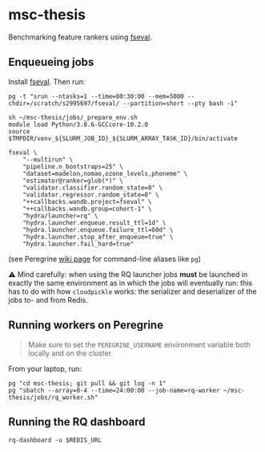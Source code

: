 # msc-thesis
Benchmarking feature rankers using [fseval](https://github.com/dunnkers/fseval).

## Enqueueing jobs
Install [fseval](https://github.com/dunnkers/fseval). Then run:

```shell
pg -t "srun --ntasks=1 --time=00:30:00 --mem=5000 --chdir=/scratch/s2995697/fseval/ --partition=short --pty bash -i"

sh ~/msc-thesis/jobs/_prepare_env.sh
module load Python/3.8.6-GCCcore-10.2.0
source $TMPDIR/venv_${SLURM_JOB_ID}_${SLURM_ARRAY_TASK_ID}/bin/activate

fseval \
    "--multirun" \
    "pipeline.n_bootstraps=25" \
    "dataset=madelon,nomao,ozone_levels,phoneme" \
    "estimator@ranker=glob(*)" \
    "validator.classifier.random_state=0" \
    "validator.regressor.random_state=0" \
    "++callbacks.wandb.project=fseval" \
    "++callbacks.wandb.group=cohort-1" \
    "hydra/launcher=rq" \
    "hydra.launcher.enqueue.result_ttl=1d" \
    "hydra.launcher.enqueue.failure_ttl=60d" \
    "hydra.launcher.stop_after_enqueue=true" \
    "hydra.launcher.fail_hard=true"
```

(see Peregrine [wiki page](https://github.com/dunnkers/msc-thesis/wiki/Peregrine#cli-aliases-and-shortcuts) for command-line aliases like `pg`)

⚠️ Mind carefully: when using the RQ launcher jobs **must** be launched in exactly the same environment as in which the jobs will eventually run: this has to do with how `cloudpickle` works: the serializer and deserializer of the jobs to- and from Redis.

## Running workers on Peregrine
> Make sure to set the `PEREGRINE_USERNAME` environment variable both locally and on the cluster.

From your laptop, run:

```shell
pg "cd msc-thesis; git pull && git log -n 1"
pg "sbatch --array=0-4 --time=24:00:00 --job-name=rq-worker ~/msc-thesis/jobs/rq_worker.sh"
```


## Running the RQ dashboard
```shell
rq-dashboard -u $REDIS_URL
```